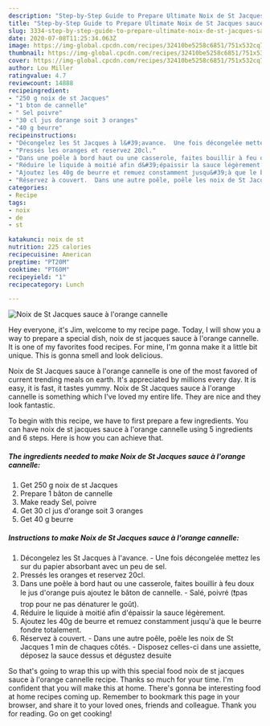 ```yaml
---
description: "Step-by-Step Guide to Prepare Ultimate Noix de St Jacques sauce à l&amp;#39;orange cannelle"
title: "Step-by-Step Guide to Prepare Ultimate Noix de St Jacques sauce à l&amp;#39;orange cannelle"
slug: 3334-step-by-step-guide-to-prepare-ultimate-noix-de-st-jacques-sauce-a-l-and-39-orange-cannelle
date: 2020-07-08T11:25:34.063Z
image: https://img-global.cpcdn.com/recipes/32410be5258c6851/751x532cq70/noix-de-st-jacques-sauce-a-lorange-cannelle-photo-principale-de-la-recette.jpg
thumbnail: https://img-global.cpcdn.com/recipes/32410be5258c6851/751x532cq70/noix-de-st-jacques-sauce-a-lorange-cannelle-photo-principale-de-la-recette.jpg
cover: https://img-global.cpcdn.com/recipes/32410be5258c6851/751x532cq70/noix-de-st-jacques-sauce-a-lorange-cannelle-photo-principale-de-la-recette.jpg
author: Lou Miller
ratingvalue: 4.7
reviewcount: 14888
recipeingredient:
- "250 g noix de st Jacques"
- "1 bton de cannelle"
- " Sel poivre"
- "30 cl jus dorange soit 3 oranges"
- "40 g beurre"
recipeinstructions:
- "Décongelez les St Jacques à l&#39;avance.  Une fois décongelée mettez les sur du papier absorbant avec un peu de sel."
- "Pressés les oranges et reservez 20cl."
- "Dans une poêle à bord haut ou une casserole, faites bouillir à feu doux le jus d&#39;orange puis ajoutez le bâton de cannelle.  Salé, poivré (❗pas trop pour ne pas dénaturer le goût)."
- "Réduire le liquide à moitié afin d&#39;épaissir la sauce légèrement."
- "Ajoutez les 40g de beurre et remuez constamment jusqu&#39;à que le beurre fondre totalement."
- "Réservez à couvert.  Dans une autre poêle, poêle les noix de St Jacques 1 min de chaques côtés.  Disposez celles-ci dans une assiette, déposez la sauce dessus et dégustez desuite"
categories:
- Recipe
tags:
- noix
- de
- st

katakunci: noix de st 
nutrition: 225 calories
recipecuisine: American
preptime: "PT20M"
cooktime: "PT60M"
recipeyield: "1"
recipecategory: Lunch

---
```



![Noix de St Jacques sauce à l&#39;orange cannelle](https://img-global.cpcdn.com/recipes/32410be5258c6851/751x532cq70/noix-de-st-jacques-sauce-a-lorange-cannelle-photo-principale-de-la-recette.jpg)

Hey everyone, it's Jim, welcome to my recipe page. Today, I will show you a way to prepare a special dish, noix de st jacques sauce à l&#39;orange cannelle. It is one of my favorites food recipes. For mine, I'm gonna make it a little bit unique. This is gonna smell and look delicious.



Noix de St Jacques sauce à l&#39;orange cannelle is one of the most favored of current trending meals on earth. It's appreciated by millions every day. It is easy, it is fast, it tastes yummy. Noix de St Jacques sauce à l&#39;orange cannelle is something which I've loved my entire life. They are nice and they look fantastic.


To begin with this recipe, we have to first prepare a few ingredients. You can have noix de st jacques sauce à l&#39;orange cannelle using 5 ingredients and 6 steps. Here is how you can achieve that.

<!--inarticleads1-->

##### The ingredients needed to make Noix de St Jacques sauce à l&#39;orange cannelle:

1. Get 250 g noix de st Jacques
1. Prepare 1 bâton de cannelle
1. Make ready  Sel, poivre
1. Get 30 cl jus d&#39;orange soit 3 oranges
1. Get 40 g beurre




<!--inarticleads2-->

##### Instructions to make Noix de St Jacques sauce à l&#39;orange cannelle:

1. Décongelez les St Jacques à l&#39;avance.  - Une fois décongelée mettez les sur du papier absorbant avec un peu de sel.
1. Pressés les oranges et reservez 20cl.
1. Dans une poêle à bord haut ou une casserole, faites bouillir à feu doux le jus d&#39;orange puis ajoutez le bâton de cannelle.  - Salé, poivré (❗pas trop pour ne pas dénaturer le goût).
1. Réduire le liquide à moitié afin d&#39;épaissir la sauce légèrement.
1. Ajoutez les 40g de beurre et remuez constamment jusqu&#39;à que le beurre fondre totalement.
1. Réservez à couvert.  - Dans une autre poêle, poêle les noix de St Jacques 1 min de chaques côtés.  - Disposez celles-ci dans une assiette, déposez la sauce dessus et dégustez desuite




So that's going to wrap this up with this special food noix de st jacques sauce à l&#39;orange cannelle recipe. Thanks so much for your time. I'm confident that you will make this at home. There's gonna be interesting food at home recipes coming up. Remember to bookmark this page in your browser, and share it to your loved ones, friends and colleague. Thank you for reading. Go on get cooking!
